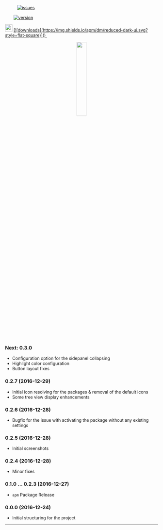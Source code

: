 <p align="center">

  <img style='display: none;' src="https://gitlab.com/favicon.ico" width=16 height=16/>&nbsp;&nbsp;
  <img src="https://github.com/favicon.ico" width=16 height=16/>&nbsp;&nbsp;
  <a href="https://github.com/tuomashatakka/reduced-dark-ui/releases/latest">
    [![issues](https://img.shields.io/github/issues/tuomashatakka/reduced-dark-ui.svg?style=flat-square)]()
  </a>&nbsp;&nbsp;

  <img src="https://atom.io/favicon.ico" width=16 height=16/>&nbsp;&nbsp;
  <a href="https://atom.io/themes/reduced-dark-ui">
    [![version](https://img.shields.io/apm/v/reduced-dark-ui.svg?style=flat-square)]()
  </a>&nbsp;&nbsp;

  <img src="https://tuomashatakka.github.io/reduced-dark-ui/assets/re-logo.svg" width=24 height=24/>
  <a href="https://atom.io/themes/reduced-dark-ui">
    [![downloads](https://img.shields.io/apm/dm/reduced-dark-ui.svg?style=flat-square)]()
  </a>&nbsp;&nbsp;

</p>

<p align="center">
  <img style='width:25%;' src="https://tuomashatakka.gitlab.io/atom-ui-reduced-dark/assets/re-logo.svg"/></p>
</p>


### Next: 0.3.0
 - Configuration option for the sidepanel collapsing
 - Highlight color configuration
 - Button layout fixes

### 0.2.7 (2016-12-29)
 - Initial icon resolving for the packages & removal of the default icons
 - Some tree view display enhancements

### 0.2.6 (2016-12-28)
 - Bugfix for the issue with activating the package without any existing settings

### 0.2.5 (2016-12-28)
 - Initial screenshots

### 0.2.4 (2016-12-28)
 - Minor fixes

### 0.1.0 ... 0.2.3 (2016-12-27)
 - ```apm``` Package Release

### 0.0.0 (2016-12-24)
 - Initial structuring for the project

---
